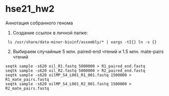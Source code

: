 # hse21_hw2
Аннотация собранного генома
1. Создание ссылок в личной папке:
```
 ls /usr/share/data-minor-bioinf/assembly/* | xargs -tI{} ln -s {}
```
 2. Выбираем случайные 5 млн. paired-end чтений и 1.5 млн. mate-pairs чтений
 ```
seqtk sample -s620 oil_R1.fastq 5000000 > R1_paired_end.fastq
seqtk sample -s620 oil_R2.fastq 5000000 > R2_paired_end.fastq
seqtk sample -s620 oilMP_S4_L001_R1_001.fastq 1500000 > R1_mate_pairs.fastq
seqtk sample -s620 oilMP_S4_L001_R2_001.fastq 1500000 > R2_mate_pairs.fastq
 ```
